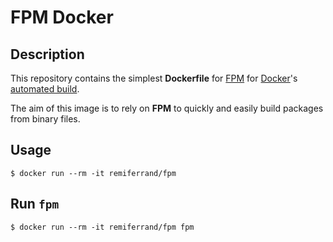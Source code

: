 # FPM Docker

## Description

This repository contains the simplest **Dockerfile** for [FPM](https://github.com/jordansissel/fpm) for [Docker](https://www.docker.com/)'s [automated build](https://hub.docker.com/repository/docker/remiferrand/fpm).

The aim of this image is to rely on **FPM** to quickly and easily build packages from binary files.

## Usage

```
$ docker run --rm -it remiferrand/fpm
```

## Run `fpm`

```
$ docker run --rm -it remiferrand/fpm fpm
```
